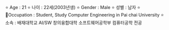 <!---
Gyeoul-kim/Gyeoul-kim is a ✨ special ✨ repository because its `README.md` (this file) appears on your GitHub profile.
You can click the Preview link to take a look at your changes.
--->

⭐️ Age : 21
⭐️ 나이 : 22세(2003년생)
⭐️ Gender : Male
⭐️ 성별 : 남자
⭐️ Occupation : Student, Study Computer Engineering in Pai chai University
⭐️ 소속 : 배재대학교 AI/SW 창의융합대학 소프트웨어공학부 컴퓨터공학 전공 
